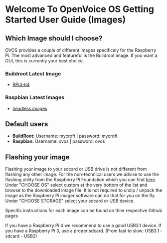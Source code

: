 # Welcome To OpenVoice OS Getting Started User Guide (Images)

## Which Image should I choose?
OVOS provides a couple of different images specificaly for the Raspberry Pi.  The most advanced and featureful is the Buildroot image.  If you want a GUI, this is currently your best choice.

### Buildroot Latest Image

- [RPi4-64](https://drive.google.com/file/d/1PUtNXfZ5jMUlVAgyN-KXPdVdX6r51eBw/view?usp=share_link)

### Raspbian Latest Images

- [headless images](https://ovosimages.ziggyai.online/raspbian)

## Default users
- **BuildRoot:** Username: mycroft | password: mycroft
- **Raspbian:** Username: ovos | password: ovos

## Flashing your image

Flashing your image to your sdcard or USB drive is not different from flashing any other image. For the non-technical users we advise to use the flashing utility from the Raspberry Pi Foundation which you can find [here](https://www.raspberrypi.com/software/).
Under "CHOOSE OS" select custom at the very bottom of the list and browse to the downloaded image file. It is not required to unzip / unpack the image as the Raspberry Pi imager software can do that for you on the fly.
Under "CHOOSE STORAGE" select your sdcard or USB device.

Specific instructions for each image can be found on thier respective Github pages

If you have a Raspberry Pi 4 we recommend to use a good USB3.1 device. If you have a Raspberry Pi 3, use a proper sdcard. (From fast to slow: USB3.1 - sdcard - USB2)
